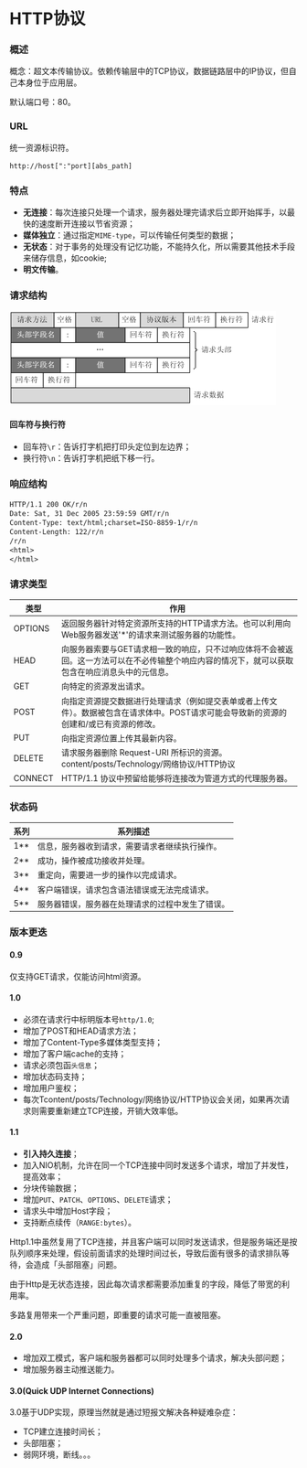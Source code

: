 # HTTP协议


<!--more-->

### 概述

概念：超文本传输协议。依赖传输层中的TCP协议，数据链路层中的IP协议，但自己本身位于应用层。

默认端口号：80。

### URL

统一资源标识符。

```
http://host[":"port][abs_path]
```

### 特点

- **无连接**：每次连接只处理一个请求，服务器处理完请求后立即开始挥手，以最快的速度断开连接以节省资源；
- **媒体独立**：通过指定`MIME-type`，可以传输任何类型的数据；
- **无状态**：对于事务的处理没有记忆功能，不能持久化，所以需要其他技术手段来储存信息，如cookie;
- **明文传输**。

### 请求结构

![](http协议的结构.png)

#### 回车符与换行符

- 回车符`\r`：告诉打字机把打印头定位到左边界；
- 换行符`\n`：告诉打字机把纸下移一行。

### 响应结构

```
HTTP/1.1 200 OK/r/n
Date: Sat, 31 Dec 2005 23:59:59 GMT/r/n
Content-Type: text/html;charset=ISO-8859-1/r/n
Content-Length: 122/r/n
/r/n
<html>
</html>
```

### 请求类型

| 类型    | 作用                                                                                                                                                                                  |
| ------- | ------------------------------------------------------------------------------------------------------------------------------------------------------------------------------------- |
| OPTIONS | 返回服务器针对特定资源所支持的HTTP请求方法。也可以利用向Web服务器发送'*'的请求来测试服务器的功能性。                                                                                  |
| HEAD    | 向服务器索要与GET请求相一致的响应，只不过响应体将不会被返回。这一方法可以在不必传输整个响应内容的情况下，就可以获取包含在响应消息头中的元信息。                                       |
| GET     | 向特定的资源发出请求。                                                                                                                                                                |
| POST    | 向指定资源提交数据进行处理请求（例如提交表单或者上传文件）。数据被包含在请求体中。POST请求可能会导致新的资源的创建和/或已有资源的修改。                                               |
| PUT     | 向指定资源位置上传其最新内容。                                                                                                                                                        |
| DELETE  | 请求服务器删除 Request-URI 所标识的资源。                                                                                                  content/posts/Technology/网络协议/HTTP协议 |
| CONNECT | HTTP/1.1 协议中预留给能够将连接改为管道方式的代理服务器。                                                                                                                             |

### 状态码

| 系列 | 系列描述                                         |
| ---- | ------------------------------------------------ |
| 1**  | 信息，服务器收到请求，需要请求者继续执行操作。   |
| 2**  | 成功，操作被成功接收并处理。                     |
| 3**  | 重定向，需要进一步的操作以完成请求。             |
| 4**  | 客户端错误，请求包含语法错误或无法完成请求。     |
| 5**  | 服务器错误，服务器在处理请求的过程中发生了错误。 |

### 版本更迭

#### 0.9

仅支持GET请求，仅能访问html资源。

#### 1.0

- 必须在请求行中标明版本号`http/1.0`;
- 增加了POST和HEAD请求方法；
- 增加了Content-Type多媒体类型支持；
- 增加了客户端cache的支持；
- 请求必须包函`头信息`；
- 增加状态码支持；
- 增加用户鉴权；
- 每次Tcontent/posts/Technology/网络协议/HTTP协议会关闭，如果再次请求则需要重新建立TCP连接，开销大效率低。

#### 1.1

- **引入持久连接**；
- 加入NIO机制，允许在同一个TCP连接中同时发送多个请求，增加了并发性，提高效率；
- 分块传输数据；
- 增加`PUT`、`PATCH`、`OPTIONS`、`DELETE`请求；
- 请求头中增加Host字段；
- 支持断点续传（`RANGE:bytes`）。

Http1.1中虽然复用了TCP连接，并且客户端可以同时发送请求，但是服务端还是按队列顺序来处理，假设前面请求的处理时间过长，导致后面有很多的请求排队等待，会造成「头部阻塞」问题。

由于Http是无状态连接，因此每次请求都需要添加重复的字段，降低了带宽的利用率。

多路复用带来一个严重问题，即重要的请求可能一直被阻塞。

#### 2.0

- 增加双工模式，客户端和服务器都可以同时处理多个请求，解决头部问题；
- 增加服务器主动推送能力。

#### 3.0(Quick UDP Internet Connections)

3.0基于UDP实现，原理当然就是通过短报文解决各种疑难杂症：

- TCP建立连接时间长；
- 头部阻塞；
- 弱网环境，断线。。。



